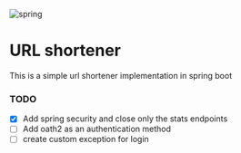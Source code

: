 ![spring](https://upload.wikimedia.org/wikipedia/commons/thumb/4/44/Spring_Framework_Logo_2018.svg/2560px-Spring_Framework_Logo_2018.svg.png)

# URL shortener

This is a simple url shortener implementation in spring boot


### TODO
- [x] Add spring security and close only the stats endpoints
- [ ] Add oath2 as an authentication method
- [ ] create custom exception for login